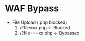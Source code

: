 # WAF Bypass
  - File Upload (.php blocked)
    1. /?file=xx.php    <- Blocked
    2. /?file===xx.php  <- Bypassed
